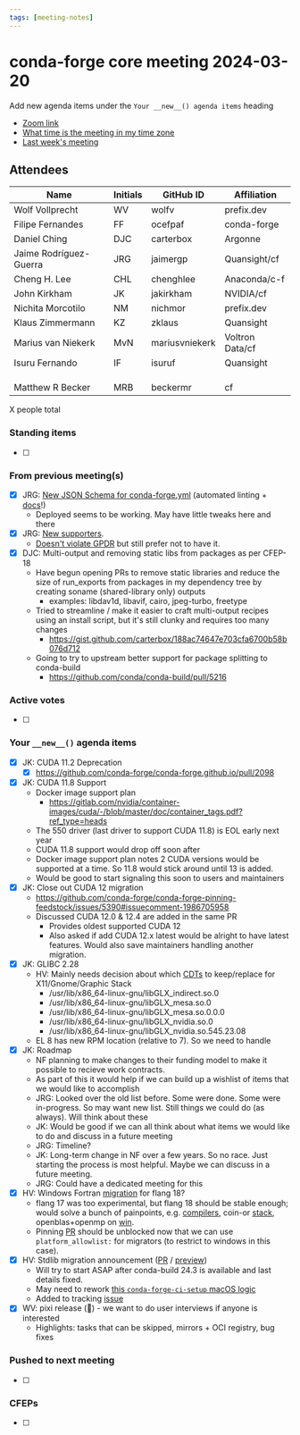 ```yaml
---
tags: [meeting-notes]
---
```

# conda-forge core meeting 2024-03-20

Add new agenda items under the `Your __new__() agenda items` heading

- [Zoom link](https://zoom.us/j/9138593505?pwd=SWh3dE1IK05LV01Qa0FJZ1ZpMzJLZz09)
- [What time is the meeting in my time zone](https://dateful.com/convert/utc?t=5pm)
- [Last week's meeting](https://hackmd.io/#REPLACE_ME#)

## Attendees

| Name                    | Initials | GitHub ID        | Affiliation                 |
| ----------------------- | -------- | ---------------  | --------------------------- |
| Wolf Vollprecht         | WV       | wolfv            | prefix.dev                  |
| Filipe Fernandes        | FF       | ocefpaf          | conda-forge                 | 
| Daniel Ching            | DJC      | carterbox        | Argonne                     |
| Jaime Rodríguez-Guerra  | JRG      | jaimergp         | Quansight/cf                |
| Cheng H. Lee            | CHL      | chenghlee        | Anaconda/c-f                |
| John Kirkham            | JK       | jakirkham        | NVIDIA/cf                   |
| Nichita Morcotilo       | NM       | nichmor          | prefix.dev                  |
| Klaus Zimmermann        | KZ       | zklaus           | Quansight                   |
| Marius van Niekerk      | MvN      | mariusvniekerk   | Voltron Data/cf             |
| Isuru Fernando          | IF       | isuruf           | Quansight                   |
|                         |          |                  |                             |
|                         |          |                  |                             |
|                         |          |                  |                             |
|      Matthew R Becker                   | MRB         |  beckermr                |   cf                          |

X people total

### Standing items

- [ ]

### From previous meeting(s)

- [x] JRG: [New JSON Schema for conda-forge.yml](https://github.com/conda-forge/conda-smithy/pull/1756) (automated linting + [docs](https://deploy-preview-2095--conda-forge-previews.netlify.app/docs/maintainer/conda_forge_yml/)!)
    - Deployed seems to be working. May have little tweaks here and there
- [x] JRG: [New supporters](https://github.com/conda-forge/conda-forge.github.io/pull/2096).
  - [Doesn't violate GPDR](https://www.covalentbonds.com/resources/utm-tags-gdpr-data-privacy-codes-made-easy) but still prefer not to have it.
- [X] DJC: Multi-output and removing static libs from packages as per CFEP-18
    - Have begun opening PRs to remove static libraries and reduce the size of run_exports from packages in my dependency tree by creating soname (shared-library only) outputs
        - examples: libdav1d, libavif, cairo, jpeg-turbo, freetype
    - Tried to streamline / make it easier to craft multi-output recipes using an install script, but it's still clunky and requires too many changes
        - https://gist.github.com/carterbox/188ac74647e703cfa6700b58b076d712
    - Going to try to upstream better support for package splitting to conda-build
        - https://github.com/conda/conda-build/pull/5216


### Active votes

- [ ]

### Your `__new__()` agenda items

- [X] JK: CUDA 11.2 Deprecation
  - [x] https://github.com/conda-forge/conda-forge.github.io/pull/2098
- [x] JK: CUDA 11.8 Support
  - Docker image support plan
      - https://gitlab.com/nvidia/container-images/cuda/-/blob/master/doc/container_tags.pdf?ref_type=heads
  - The 550 driver (last driver to support CUDA 11.8) is EOL early next year
  - CUDA 11.8 support would drop off soon after
  - Docker image support plan notes 2 CUDA versions would be supported at a time. So 11.8 would stick around until 13 is added.
  - Would be good to start signaling this soon to users and maintainers
- [x] JK: Close out CUDA 12 migration
  - https://github.com/conda-forge/conda-forge-pinning-feedstock/issues/5390#issuecomment-1986705958
  - Discussed CUDA 12.0 & 12.4 are added in the same PR
      - Provides oldest supported CUDA 12
      - Also asked if add CUDA 12.x latest would be alright to have latest features. Would also save maintainers handling another migration.
- [x] JK: GLIBC 2.28
  - HV: Mainly needs decision about which [CDTs](https://github.com/conda-forge/cdt-builds/issues/66#issuecomment-1833417828) to keep/replace for X11/Gnome/Graphic Stack
      - /usr/lib/x86_64-linux-gnu/libGLX_indirect.so.0
      - /usr/lib/x86_64-linux-gnu/libGLX_mesa.so.0
      - /usr/lib/x86_64-linux-gnu/libGLX_mesa.so.0.0.0
      - /usr/lib/x86_64-linux-gnu/libGLX_nvidia.so.0
      - /usr/lib/x86_64-linux-gnu/libGLX_nvidia.so.545.23.08
  - EL 8 has new RPM location (relative to 7). So we need to handle
- [x] JK: Roadmap
    - NF planning to make changes to their funding model to make it possible to recieve work contracts.
    - As part of this it would help if we can build up a wishlist of items that we would like to accomplish
    - JRG: Looked over the old list before. Some were done. Some were in-progress. So may want new list. Still things we could do (as always). Will think about these
    - JK: Would be good if we can all think about what items we would like to do and discuss in a future meeting
    - JRG: Timeline?
    - JK: Long-term change in NF over a few years. So no race. Just starting the process is most helpful. Maybe we can discuss in a future meeting.
    - JRG: Could have a dedicated meeting for this
- [x] HV: Windows Fortran [migration](https://github.com/conda-forge/conda-forge-pinning-feedstock/pull/1359) for flang 18?
  - flang 17 was too experimental, but flang 18 should be stable enough; would solve a bunch of painpoints, e.g. [compilers](https://github.com/conda-forge/compilers-feedstock/issues/58), coin-or [stack](https://github.com/conda-forge/coin-or-cbc-feedstock/issues/3), openblas+openmp on [win](https://github.com/conda-forge/openblas-feedstock/pull/115).
  - Pinning [PR](https://github.com/conda-forge/conda-forge-pinning-feedstock/pull/1359) should be unblocked now that we can use `platform_allowlist:` for migrators (to restrict to windows in this case).
- [x] HV: Stdlib migration announcement ([PR](https://github.com/conda-forge/conda-forge.github.io/pull/2126) / [preview](https://deploy-preview-2126--conda-forge-previews.netlify.app/news/))
  - Will try to start ASAP after conda-build 24.3 is available and last details fixed.
  - May need to rework [this `conda-forge-ci-setup` macOS logic](https://github.com/conda-forge/conda-forge-ci-setup-feedstock/blob/1391177be1b88e7a11df0b824ce6a3e7bcccdb27/recipe/download_osx_sdk.sh)
  - Added to tracking [issue](https://github.com/conda-forge/conda-forge.github.io/issues/2102)
- [x] WV: pixi release (:tada:) - we want to do user interviews if anyone is interested
    - Highlights: tasks that can be skipped, mirrors + OCI registry, bug fixes

### Pushed to next meeting

- [ ]

### CFEPs

- [ ]
